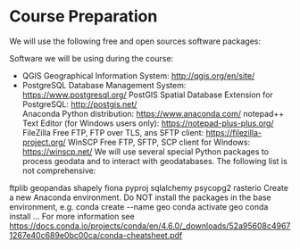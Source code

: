 # Course Preparation

We will use the following free and open sources software packages:

Software we will be using during the course:

* QGIS Geographical Information System: http://qgis.org/en/site/
* PostgreSQL Database Management System: https://www.postgresql.org/
PostGIS Spatial Database Extension for PostgreSQL: http://postgis.net/  
Anaconda Python distribution: https://www.anaconda.com/
notepad++ Text Editor (for Windows users only): https://notepad-plus-plus.org/
FileZilla Free FTP, FTP over TLS, ans SFTP client: https://filezilla-project.org/
WinSCP Free FTP, SFTP, SCP client for Windows: https://winscp.net/
We will use several special Python packages to process geodata and to interact with geodatabases. The following list is not comprehensive:

ftplib
geopandas
shapely
fiona
pyproj
sqlalchemy 
psycopg2
rasterio
Create a new Anaconda environment. Do NOT install the packages in the base environment, e.g.
conda create --name geo
conda activate geo
conda install ...
For more information see https://docs.conda.io/projects/conda/en/4.6.0/_downloads/52a95608c49671267e40c689e0bc00ca/conda-cheatsheet.pdf

